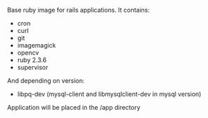 Base ruby image for rails applications. It contains:

- cron
- curl
- git
- imagemagick
- opencv
- ruby 2.3.6
- supervisor

And depending on version:
- libpq-dev (mysql-client and libmysqlclient-dev in mysql version)

Application will be placed in the /app directory

